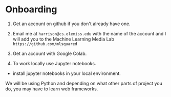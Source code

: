 <!--
Compile this into a pdf using

  $ pandoc ONBOARD.md -o ONBOARD.pdf --pdf-engine=xelatex

-->


# Onboarding

1. Get an account on github if you don't already have one.

2. Email me at `harrison@cs.olemiss.edu` with the name of the account
and I will add you to the Machine Learning Media Lab 
  `https://github.com/mlsquared`

3. Get an account with Google Colab.

4. To work locally use Jupyter notebooks. 

  - install jupyter notebooks in your local environment.


We will be using Python and depending on what other parts of project
you do, you may have to learn web frameworks.



